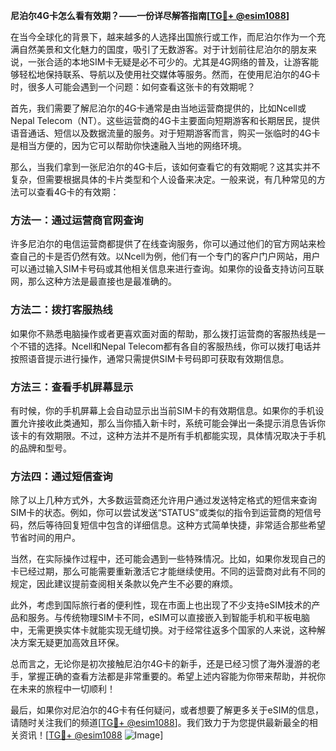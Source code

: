 **尼泊尔4G卡怎么看有效期？——一份详尽解答指南[[TG💪+ @esim1088](https://t.me/s/esim1088)]**

在当今全球化的背景下，越来越多的人选择出国旅行或工作，而尼泊尔作为一个充满自然美景和文化魅力的国度，吸引了无数游客。对于计划前往尼泊尔的朋友来说，一张合适的本地SIM卡无疑是必不可少的。尤其是4G网络的普及，让游客能够轻松地保持联系、导航以及使用社交媒体等服务。然而，在使用尼泊尔的4G卡时，很多人可能会遇到一个问题：如何查看这张卡的有效期呢？

首先，我们需要了解尼泊尔的4G卡通常是由当地运营商提供的，比如Ncell或Nepal Telecom（NT）。这些运营商的4G卡主要面向短期游客和长期居民，提供语音通话、短信以及数据流量的服务。对于短期游客而言，购买一张临时的4G卡是相当方便的，因为它可以帮助你快速融入当地的网络环境。

那么，当我们拿到一张尼泊尔的4G卡后，该如何查看它的有效期呢？这其实并不复杂，但需要根据具体的卡片类型和个人设备来决定。一般来说，有几种常见的方法可以查看4G卡的有效期：

### 方法一：通过运营商官网查询

许多尼泊尔的电信运营商都提供了在线查询服务，你可以通过他们的官方网站来检查自己的卡是否仍然有效。以Ncell为例，他们有一个专门的客户门户网站，用户可以通过输入SIM卡号码或其他相关信息来进行查询。如果你的设备支持访问互联网，那么这种方法是最直接也是最准确的。

### 方法二：拨打客服热线

如果你不熟悉电脑操作或者更喜欢面对面的帮助，那么拨打运营商的客服热线是一个不错的选择。Ncell和Nepal Telecom都有各自的客服热线，你可以拨打电话并按照语音提示进行操作，通常只需提供SIM卡号码即可获取有效期信息。

### 方法三：查看手机屏幕显示

有时候，你的手机屏幕上会自动显示出当前SIM卡的有效期信息。如果你的手机设置允许接收此类通知，那么当你插入新卡时，系统可能会弹出一条提示消息告诉你该卡的有效期限。不过，这种方法并不是所有手机都能实现，具体情况取决于手机的品牌和型号。

### 方法四：通过短信查询

除了以上几种方式外，大多数运营商还允许用户通过发送特定格式的短信来查询SIM卡的状态。例如，你可以尝试发送“STATUS”或类似的指令到运营商的短信号码，然后等待回复短信中包含的详细信息。这种方式简单快捷，非常适合那些希望节省时间的用户。

当然，在实际操作过程中，还可能会遇到一些特殊情况。比如，如果你发现自己的卡已经过期，那么可能需要重新激活它才能继续使用。不同的运营商对此有不同的规定，因此建议提前查阅相关条款以免产生不必要的麻烦。

此外，考虑到国际旅行者的便利性，现在市面上也出现了不少支持eSIM技术的产品和服务。与传统物理SIM卡不同，eSIM可以直接嵌入到智能手机和平板电脑中，无需更换实体卡就能实现无缝切换。对于经常往返多个国家的人来说，这种解决方案无疑更加高效且环保。

总而言之，无论你是初次接触尼泊尔4G卡的新手，还是已经习惯了海外漫游的老手，掌握正确的查看方法都是非常重要的。希望上述内容能为你带来帮助，并祝你在未来的旅程中一切顺利！

最后，如果你对尼泊尔的4G卡有任何疑问，或者想要了解更多关于eSIM的信息，请随时关注我们的频道[[TG💪+ @esim1088](https://t.me/s/esim1088)]。我们致力于为您提供最新最全的相关资讯！[[TG💪+ @esim1088](https://t.me/s/esim1088) ![Image](https://i.postimg.cc/4NQfJmqS/Snipaste-2025-05-13-00-14-12.png)]